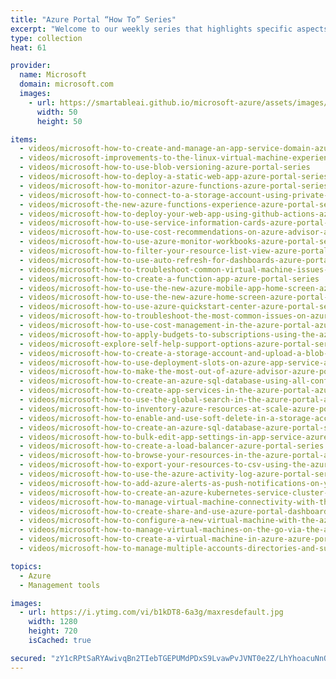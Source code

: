 ```yaml
---
title: "Azure Portal “How To” Series"
excerpt: "Welcome to our weekly series that highlights specific aspects of the Azure portal so you can be more efficient and productive while deploying your cloud workloads from the portal."
type: collection
heat: 61

provider:
  name: Microsoft
  domain: microsoft.com
  images:
    - url: https://smartableai.github.io/microsoft-azure/assets/images/organizations/microsoft.com-50x50.jpg
      width: 50
      height: 50

items:
  - videos/microsoft-how-to-create-and-manage-an-app-service-domain-azure-portal-series
  - videos/microsoft-improvements-to-the-linux-virtual-machine-experience-azure-portal-series
  - videos/microsoft-how-to-use-blob-versioning-azure-portal-series
  - videos/microsoft-how-to-deploy-a-static-web-app-azure-portal-series
  - videos/microsoft-how-to-monitor-azure-functions-azure-portal-series
  - videos/microsoft-how-to-connect-to-a-storage-account-using-private-link-azure-portal-series
  - videos/microsoft-the-new-azure-functions-experience-azure-portal-series
  - videos/microsoft-how-to-deploy-your-web-app-using-github-actions-azure-portal-series
  - videos/microsoft-how-to-use-service-information-cards-azure-portal-series
  - videos/microsoft-how-to-use-cost-recommendations-on-azure-advisor-azure-portal-series
  - videos/microsoft-how-to-use-azure-monitor-workbooks-azure-portal-series
  - videos/microsoft-how-to-filter-your-resource-list-view-azure-portal-series
  - videos/microsoft-how-to-use-auto-refresh-for-dashboards-azure-portal-series
  - videos/microsoft-how-to-troubleshoot-common-virtual-machine-issues-azure-portal-series
  - videos/microsoft-how-to-create-a-function-app-azure-portal-series
  - videos/microsoft-how-to-use-the-new-azure-mobile-app-home-screen-azure-portal-series
  - videos/microsoft-how-to-use-the-new-azure-home-screen-azure-portal-series
  - videos/microsoft-how-to-use-azure-quickstart-center-azure-portal-series
  - videos/microsoft-how-to-troubleshoot-the-most-common-issues-on-azure-resources-azure-portal-series
  - videos/microsoft-how-to-use-cost-management-in-the-azure-portal-azure-portal-series
  - videos/microsoft-how-to-apply-budgets-to-subscriptions-using-the-azure-portal-azure-portal-series
  - videos/microsoft-explore-self-help-support-options-azure-portal-series
  - videos/microsoft-how-to-create-a-storage-account-and-upload-a-blob-azure-portal-series
  - videos/microsoft-how-to-use-deployment-slots-on-azure-app-service-azure-portal-series
  - videos/microsoft-how-to-make-the-most-out-of-azure-advisor-azure-portal-series
  - videos/microsoft-how-to-create-an-azure-sql-database-using-all-configuration-options-azure-portal-series
  - videos/microsoft-how-to-create-app-services-in-the-azure-portal-azure-portal-series
  - videos/microsoft-how-to-use-the-global-search-in-the-azure-portal-azure-portal-series
  - videos/microsoft-how-to-inventory-azure-resources-at-scale-azure-portal-series
  - videos/microsoft-how-to-enable-and-use-soft-delete-in-a-storage-account-azure-portal-series
  - videos/microsoft-how-to-create-an-azure-sql-database-azure-portal-series
  - videos/microsoft-how-to-bulk-edit-app-settings-in-app-service-azure-portal-series
  - videos/microsoft-how-to-create-a-load-balancer-azure-portal-series
  - videos/microsoft-how-to-browse-your-resources-in-the-azure-portal-azure-portal-series
  - videos/microsoft-how-to-export-your-resources-to-csv-using-the-azure-portal-azure-portal-series
  - videos/microsoft-how-to-use-the-azure-activity-log-azure-portal-series
  - videos/microsoft-how-to-add-azure-alerts-as-push-notifications-on-your-phone-azure-portal-series
  - videos/microsoft-how-to-create-an-azure-kubernetes-service-cluster-in-the-azure-portal-azure-portal-series
  - videos/microsoft-how-to-manage-virtual-machine-connectivity-with-the-azure-portal-azure-portal-series
  - videos/microsoft-how-to-create-share-and-use-azure-portal-dashboards-azure-portal-series
  - videos/microsoft-how-to-configure-a-new-virtual-machine-with-the-azure-portal-azure-portal-series
  - videos/microsoft-how-to-manage-virtual-machines-on-the-go-via-the-azure-mobile-app-azure-portal-series
  - videos/microsoft-how-to-create-a-virtual-machine-in-azure-azure-portal-series
  - videos/microsoft-how-to-manage-multiple-accounts-directories-and-subscriptions-in-azure-azure-portal-series

topics:
  - Azure
  - Management tools

images:
  - url: https://i.ytimg.com/vi/b1kDT8-6a3g/maxresdefault.jpg
    width: 1280
    height: 720
    isCached: true

secured: "zY1cRPtSaRYAwivqBn2TIebTGEPUMdPDxS9LvawPvJVNT0e2Z/LhYhoacuNnOuW2Z5hMs70fRNiGHaEZ2LSSSHCgceD2QvRTCgZ5gDl/iMbWdyitjbWwxuu79WT3q+/G8GqhK5HvHbaWA0NXN4wsINOtPRBpKrcV+xhK4tck72h1ryIJKbdzAfF0K5q/9tFGvJegWh5kW9P02wnbmjysiOYdUot7Vm71F8LGhlfxmaqxA5cmqQ7ViHFgEvEDUfSwBpBjlNbXaCXv8mvmBu6DtnZ2LfStb/5rwnrXNmLqHwYTXVZBiQpP6qbap757NPVZCUzbe/bHPqWcga7pLz64+FfDYTQCIKGcA8WVeiQBdbY=;EteKzydiqCHUZnc86yW7qA=="
---
```


